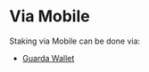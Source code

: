 # Via Mobile

Staking via Mobile can be done via:

* [Guarda Wallet](../../../general/ecosystem/daos/guarda-wallet.md)
